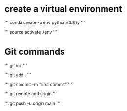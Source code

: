 # create a virtual environment

'''
conda create -p env python=3.8 iy
'''

'''
source activate .\env
'''



# Git commands 

'''
git init
'''

'''
git add .
'''

'''
git commit -m "first commit"
'''

'''
git remote add origin <your repo git url>
'''

'''
git push -u origin main
'''
